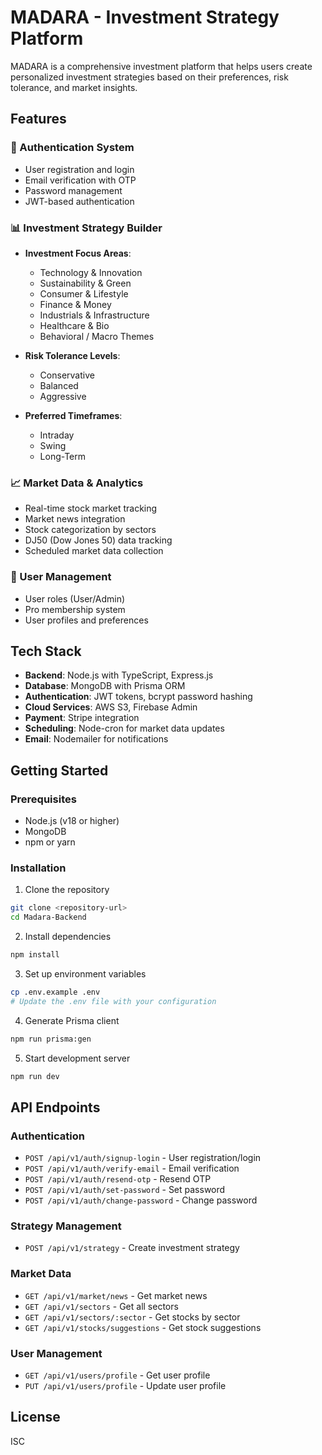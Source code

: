 # MADARA - Investment Strategy Platform

MADARA is a comprehensive investment platform that helps users create personalized investment strategies based on their preferences, risk tolerance, and market insights.

## Features

### 🔐 Authentication System
- User registration and login
- Email verification with OTP
- Password management
- JWT-based authentication

### 📊 Investment Strategy Builder
- **Investment Focus Areas**:
  - Technology & Innovation
  - Sustainability & Green
  - Consumer & Lifestyle
  - Finance & Money
  - Industrials & Infrastructure
  - Healthcare & Bio
  - Behavioral / Macro Themes

- **Risk Tolerance Levels**:
  - Conservative
  - Balanced
  - Aggressive

- **Preferred Timeframes**:
  - Intraday
  - Swing
  - Long-Term

### 📈 Market Data & Analytics
- Real-time stock market tracking
- Market news integration
- Stock categorization by sectors
- DJ50 (Dow Jones 50) data tracking
- Scheduled market data collection

### 👥 User Management
- User roles (User/Admin)
- Pro membership system
- User profiles and preferences

## Tech Stack

- **Backend**: Node.js with TypeScript, Express.js
- **Database**: MongoDB with Prisma ORM
- **Authentication**: JWT tokens, bcrypt password hashing
- **Cloud Services**: AWS S3, Firebase Admin
- **Payment**: Stripe integration
- **Scheduling**: Node-cron for market data updates
- **Email**: Nodemailer for notifications

## Getting Started

### Prerequisites
- Node.js (v18 or higher)
- MongoDB
- npm or yarn

### Installation

1. Clone the repository
```bash
git clone <repository-url>
cd Madara-Backend
```

2. Install dependencies
```bash
npm install
```

3. Set up environment variables
```bash
cp .env.example .env
# Update the .env file with your configuration
```

4. Generate Prisma client
```bash
npm run prisma:gen
```

5. Start development server
```bash
npm run dev
```

## API Endpoints

### Authentication
- `POST /api/v1/auth/signup-login` - User registration/login
- `POST /api/v1/auth/verify-email` - Email verification
- `POST /api/v1/auth/resend-otp` - Resend OTP
- `POST /api/v1/auth/set-password` - Set password
- `POST /api/v1/auth/change-password` - Change password

### Strategy Management
- `POST /api/v1/strategy` - Create investment strategy

### Market Data
- `GET /api/v1/market/news` - Get market news
- `GET /api/v1/sectors` - Get all sectors
- `GET /api/v1/sectors/:sector` - Get stocks by sector
- `GET /api/v1/stocks/suggestions` - Get stock suggestions

### User Management
- `GET /api/v1/users/profile` - Get user profile
- `PUT /api/v1/users/profile` - Update user profile

## License

ISC
